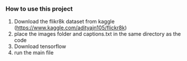 ### How to use this project 

1) Download the flikr8k dataset from kaggle (https://www.kaggle.com/adityajn105/flickr8k)
2) place the images folder and captions.txt in the same directory as the code
3) Download tensorflow
4) run the main file
